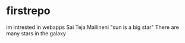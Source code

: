 # firstrepo
im intrested in webapps
Sai Teja Mallineni "sun is a big star"
There are many stars in the galaxy

